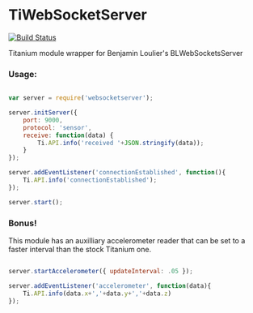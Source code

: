 TiWebSocketServer
=================
[![Build Status](https://travis-ci.org/jbeuckm/TiWebSocketServer.png)](https://travis-ci.org/jbeuckm/TiWebSocketServer)

Titanium module wrapper for Benjamin Loulier's BLWebSocketsServer

### Usage: ###

```javascript

var server = require('websocketserver');

server.initServer({
    port: 9000,
    protocol: 'sensor',
    receive: function(data) {
        Ti.API.info('received '+JSON.stringify(data));
    }
});

server.addEventListener('connectionEstablished', function(){
    Ti.API.info('connectionEstablished');
});

server.start();

```

### Bonus! ###

This module has an auxilliary accelerometer reader that can be set to a faster interval than the stock Titanium one.

```javascript

server.startAccelerometer({ updateInterval: .05 });

server.addEventListener('accelerometer', function(data){
    Ti.API.info(data.x+','+data.y+','+data.z)
});

```
